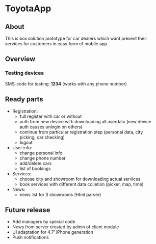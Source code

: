# ToyotaApp

## About

This is box solution prototype for car dealers which want present their services for customers in easy form of mobile app.

## Overview

### Testing devices

SMS-code for testing: **1234** (works with any phone number)

## Ready parts

- Registration:
  - full register with car or without
  - auth from new device with downloading all userdata (new device auth causes unlogin on others)
  - continue from particular registration step (personal data, city picking, car checking)
  - logout
- User info:
  - change personal info
  - change phone number
  - add/delete cars
  - list of bookings
- Services:
  - choose city and showroom for downloading actual services
  - book services with different data colletion (picker, map, time)
- News:
  - news list for 3 showrooms (Html parser)

## Future release

- Add managers by special code
- News from server created by admin of client module
- UI adaptation for 4.7' iPhone generation
- Push notifications
